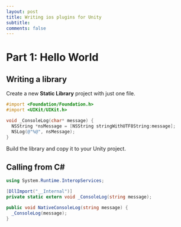 ```yaml
---
layout: post
title: Writing ios plugins for Unity
subtitle: 
comments: false
---
```


# Part 1: Hello World

## Writing a library

Create a new **Static Library** project with just one file.

```objectivec
#import <Foundation/Foundation.h>
#import <UIKit/UIKit.h>

void _ConsoleLog(char* message) {
  NSString *nsMessage = [NSString stringWithUTF8String:message];
  NSLog(@"%@", nsMessage);
}
```

Build the library and copy it to your Unity project.

## Calling from C#

```csharp
using System.Runtime.InteropServices;

[DllImport("__Internal")]
private static extern void _ConsoleLog(string message);

public void NativeConsoleLog(string message) {
  _ConsoleLog(message);
}
```
